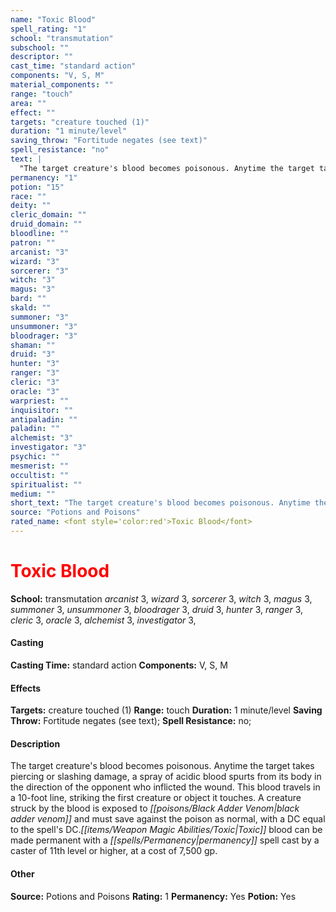```yaml
---
name: "Toxic Blood"
spell_rating: "1"
school: "transmutation"
subschool: ""
descriptor: ""
cast_time: "standard action"
components: "V, S, M"
material_components: ""
range: "touch"
area: ""
effect: ""
targets: "creature touched (1)"
duration: "1 minute/level"
saving_throw: "Fortitude negates (see text)"
spell_resistance: "no"
text: |
  "The target creature's blood becomes poisonous. Anytime the target takes piercing or slashing damage, a spray of acidic blood spurts from its body in the direction of the opponent who inflicted the wound. This blood travels in a 10-foot line, striking the first creature or object it touches. A creature struck by the blood is exposed to black adder venom and must save against the poison as normal, with a DC equal to the spell's DC.Toxic blood can be made permanent with a permanency spell cast by a caster of 11th level or higher, at a cost of 7,500 gp."
permanency: "1"
potion: "15"
race: ""
deity: ""
cleric_domain: ""
druid_domain: ""
bloodline: ""
patron: ""
arcanist: "3"
wizard: "3"
sorcerer: "3"
witch: "3"
magus: "3"
bard: ""
skald: ""
summoner: "3"
unsummoner: "3"
bloodrager: "3"
shaman: ""
druid: "3"
hunter: "3"
ranger: "3"
cleric: "3"
oracle: "3"
warpriest: ""
inquisitor: ""
antipaladin: ""
paladin: ""
alchemist: "3"
investigator: "3"
psychic: ""
mesmerist: ""
occultist: ""
spiritualist: ""
medium: ""
short_text: "The target creature's blood becomes poisonous. Anytime the target takes piercing"
source: "Potions and Poisons"
rated_name: <font style='color:red'>Toxic Blood</font>
---
```


# <font style='color:red'>Toxic Blood</font> 
**School:** transmutation 
_arcanist_ 3, _wizard_ 3, _sorcerer_ 3, _witch_ 3, _magus_ 3, _summoner_ 3, _unsummoner_ 3, _bloodrager_ 3, _druid_ 3, _hunter_ 3, _ranger_ 3, _cleric_ 3, _oracle_ 3, _alchemist_ 3, _investigator_ 3, 
#### Casting
**Casting Time:** standard action
 **Components:** V, S, M 
 #### Effects
**Targets:** creature touched (1)
**Range:** touch
**Duration:** 1 minute/level
**Saving Throw:** Fortitude negates (see text); **Spell Resistance:** no; 
 #### Description
The target creature's blood becomes poisonous. Anytime the target takes piercing or slashing damage, a spray of acidic blood spurts from its body in the direction of the opponent who inflicted the wound. This blood travels in a 10-foot line, striking the first creature or object it touches. A creature struck by the blood is exposed to _[[poisons/Black Adder Venom|black adder venom]]_ and must save against the poison as normal, with a DC equal to the spell's DC._[[items/Weapon Magic Abilities/Toxic|Toxic]]_ blood can be made permanent with a _[[spells/Permanency|permanency]]_ spell cast by a caster of 11th level or higher, at a cost of 7,500 gp.

 #### Other
**Source:** Potions and Poisons
**Rating:** 1
**Permanency:** Yes
**Potion:** Yes

